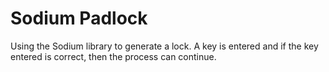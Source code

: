 # Sodium Padlock
Using the Sodium library to generate a lock.
A key is entered and if the key entered is correct, then the process can continue.

